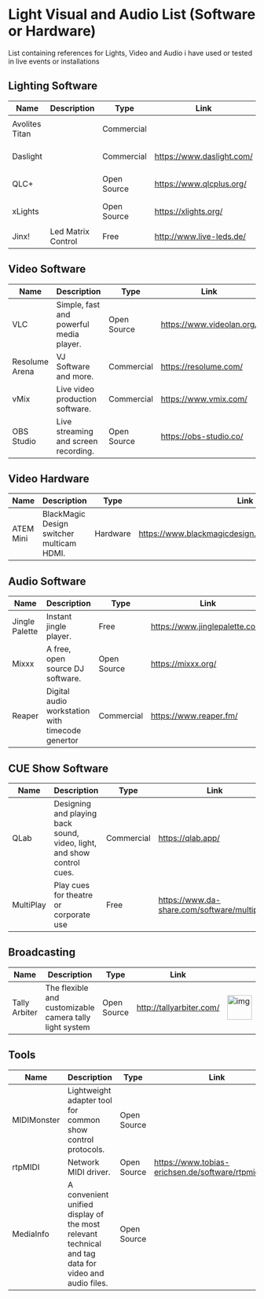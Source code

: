 # Light Visual and Audio List (Software or Hardware)
List containing references for Lights, Video and Audio i have used or tested in live events or installations


## Lighting Software
| Name                      | Description                         | Type          |  Link                     |   |
| ------------------------- | ----------------------------------- | ------------- | ------------------------- | - |
| Avolites Titan            |                                     | Commercial    |                           | <img src="https://upload.wikimedia.org/wikipedia/en/2/21/Avolites_Logo.svg" alt="img" height="50"/> |
| Daslight                  |                                     | Commercial    | https://www.daslight.com/ | <img src="https://www.daslight.com/logo_daslight.png" alt="img" height="50"/> |
| QLC+                      |                                     | Open Source   | https://www.qlcplus.org/  | <img src="https://www.thedmxwiki.com/_media/dmx_control_software/qlcplus_icon.png" alt="img" height="50"/> |
| xLights                   |                                     | Open Source   | https://xlights.org/      | <img src="https://xlights.org/wp-content/uploads/2017/03/XLNC_Main_Page.jpg" alt="img" height="50"/> |
| Jinx!                     | Led Matrix Control                  | Free          | http://www.live-leds.de/  |   |


## Video Software
| Name                      | Description                                 | Type          | Link                      |   |
| ------------------------- | ------------------------------------------- | ------------- | ------------------------- | - |
| VLC                       | Simple, fast and powerful media player.     | Open Source   | https://www.videolan.org/ | <img src="https://upload.wikimedia.org/wikipedia/commons/3/38/VLC_icon.png" alt="img" height="50"/> |
| Resolume Arena            | VJ Software and more.                       | Commercial    | https://resolume.com/     | <img src="https://resolume.com/gfx/arena7icon.svg" alt="img" height="50"/> |
| vMix                      | Live video production software.             | Commercial    | https://www.vmix.com/     | <img src="https://www.vmix.com/images/2017/main/vmix-logo.png" alt="img" height="50"/> |
| OBS Studio                | Live streaming and screen recording.        | Open Source   | https://obs-studio.co/    | <img src="https://upload.wikimedia.org/wikipedia/commons/1/14/Open_Broadcaster_Software_Logo.png" alt="img" height="50"/> |


## Video Hardware
| Name                      | Description                                 | Type          | Link                      |   |
| ------------------------- | ------------------------------------------- | ------------- | ------------------------- | - |
| ATEM Mini                 | BlackMagic Design switcher multicam HDMI.   | Hardware      | https://www.blackmagicdesign.com/it/products/atemmini | <img src="https://upload.wikimedia.org/wikipedia/en/b/b8/Blackmagic_Design_logo.svg" alt="img" height="50"/> |


## Audio Software  
| Name                      | Description                                      | Type          | Link                      |   |
| ------------------------- | ------------------------------------------------ | ------------- | ------------------------- | - |
| Jingle Palette            | Instant jingle player.                           | Free          | https://www.jinglepalette.com/ | <img src="https://i.ytimg.com/vi/iDnW3E4G3dg/sddefault.jpg" alt="img" height="50"/> |
| Mixxx                     | A free, open source DJ software.                 | Open Source   | https://mixxx.org/             | <img src="https://upload.wikimedia.org/wikipedia/commons/0/08/Mixxx-logo.svg" alt="img" height="50"/> |
| Reaper                    | Digital audio workstation with timecode genertor | Commercial    | https://www.reaper.fm/         | <img src="https://upload.wikimedia.org/wikipedia/it/c/cf/REAPER_logo.png" alt="img" height="50"/> |


## CUE Show Software
| Name                      | Description                                      | Type          | Link                      |   |
| ------------------------- | ------------------------------------------------ | ------------- | ------------------------- | - |
| QLab                      | Designing and playing back sound, video, light, and show control cues. | Commercial | https://qlab.app/                            | <img src="https://qlab.app/static/qlab-4-icon-e90056ea671b2707ce8a4ba76afc1b3b.png" alt="img" height="50"/> |
| MultiPlay                 | Play cues for theatre or corporate use                                 | Free       | https://www.da-share.com/software/multiplay/ |   |


## Broadcasting
| Name                      | Description                                 | Type          | Link                      |   |
| ------------------------- | ------------------------------------------- | ------------- | ------------------------- | - |
| Tally Arbiter             | The flexible and customizable camera tally light system  | Open Source   | http://tallyarbiter.com/   | <img src="https://josephdadams.github.io/TallyArbiter/img/logo.png" alt="img" height="50"/> |

## Tools
| Name                      | Description                                 | Type          | Link                      |   |
| ------------------------- | ------------------------------------------- | ------------- | ------------------------- | - |
| MIDIMonster               | Lightweight adapter tool for common show control protocols.                                         | Open Source   |   ||
| rtpMIDI                   | Network MIDI driver.                                                                                | Open Source   | https://www.tobias-erichsen.de/software/rtpmidi.html ||
| MediaInfo                 | A convenient unified display of the most relevant technical and tag data for video and audio files. | Open Source   | ||
